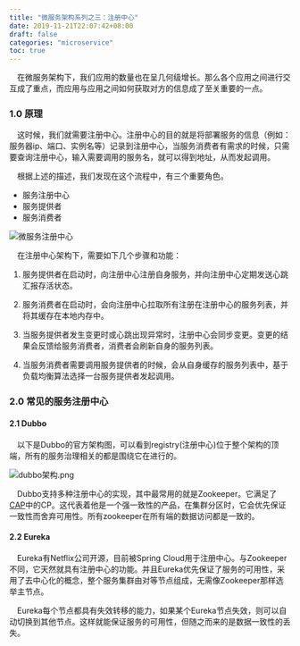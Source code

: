```yaml
---
title: "微服务架构系列之三：注册中心"
date: 2019-11-21T22:07:42+08:00
draft: false
categories: "microservice"
toc: true
---
```

&emsp;在微服务架构下，我们应用的数量也在呈几何级增长。那么各个应用之间进行交互成了重点，而应用与应用之间如何获取对方的信息成了至关重要的一点。

### 1.0 原理
&emsp;这时候，我们就需要注册中心。注册中心的目的就是将部署服务的信息（例如：服务器ip、端口、实例名等）记录到注册中心，当服务消费者有需求的时候，只需要查询注册中心，输入需要调用的服务名，就可以得到地址，从而发起调用。

&emsp;根据上述的描述，我们发现在这个流程中，有三个重要角色。

- 服务注册中心
- 服务提供者
- 服务消费者

![微服务注册中心](../images/microservice/微服务注册中心.jpg)

&emsp;在注册中心架构下，需要如下几个步骤和功能：

1. 服务提供者在启动时，向注册中心注册自身服务，并向注册中心定期发送心跳汇报存活状态。

2. 服务消费者在启动时，会向注册中心拉取所有注册在注册中心的服务列表，并将其缓存在本地内存中。

3. 当服务提供者发生变更时或心跳出现异常时，注册中心会同步变更。变更的结果会反馈给服务消费者，消费者会刷新自身的服务列表。

4. 当服务消费者需要调用服务提供者的时候，会从自身缓存的服务列表中，基于负载均衡算法选择一台服务提供者发起调用。

### 2.0 常见的服务注册中心

#### 2.1 Dubbo
&emsp;以下是Dubbo的官方架构图，可以看到registry(注册中心)位于整个架构的顶端，所有的服务治理相关的都是围绕它在进行的。

![dubbo架构.png](../images/microservice/dubbo架构.png)

&emsp;Dubbo支持多种注册中心的实现，其中最常用的就是Zookeeper。它满足了[CAP](http://jovi.io/post/cap-introduce/)中的CP。这代表着他是一个强一致性的产品，在集群分区时，它会优先保证一致性而舍弃可用性。所有zookeeper在所有端的数据访问都是一致的。

#### 2.2 Eureka

&emsp;Eureka有Netflix公司开源，目前被Spring Cloud用于注册中心。与Zookeeper不同，它天然就具有注册中心的功能。并且Eureka优先保证了服务的可用性，采用了去中心化的概念，整个服务集群由对等节点组成，无需像Zookeeper那样选举主节点。

&emsp;Eureka每个节点都具有失效转移的能力，如果某个Eureka节点失效，则可以自动切换到其他节点。这样就能保证服务的可用性，但随之而来的是数据一致性的丢失。
